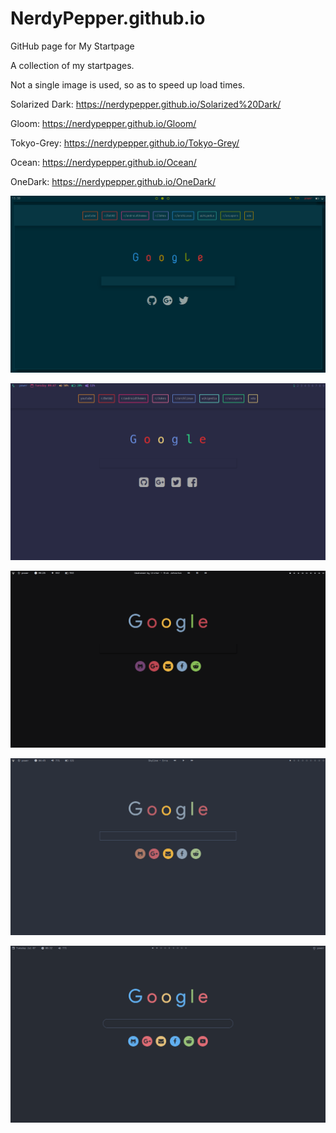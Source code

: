 # NerdyPepper.github.io
GitHub page for My Startpage

A collection of my startpages.

Not a single image is used, so as to speed up load times.


Solarized Dark: https://nerdypepper.github.io/Solarized%20Dark/

Gloom: https://nerdypepper.github.io/Gloom/

Tokyo-Grey: https://nerdypepper.github.io/Tokyo-Grey/

Ocean: https://nerdypepper.github.io/Ocean/

OneDark: https://nerdypepper.github.io/OneDark/

![ScreenShots](Images/Startpage.png)

![Screenshots](Images/Gloom.png)

![Screenshots](Images/Tokyo-Grey.png)

![Screenshots](Images/Ocean.png)

![Screenshots](Images/OneDark.png)

